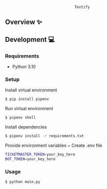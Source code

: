 <div align='center'>

  ```
  Textify
  ```
</div>

## Overview :sparkles:

## Development :computer:
### Requirements
- Python 3.10

### Setup
Install virtual environment
```sh
$ pip install pipenv
```

Run virtual environment
```sh
$ pipenv shell
```

Install dependencies
```sh
$ pipenv install -r requirements.txt
```

Provide environment variables ~ Create .env file
```sh
TICKETMASTER_TOKEN=your_key_here
BOT_TOKEN=your_key_here
```

### Usage
```sh
$ python main.py
```

